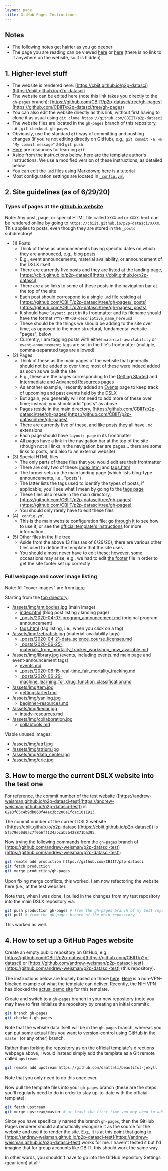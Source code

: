 ```yaml
---
layout: page
title: GitHub Pages Instructions
---
```


## Notes

* The following notes get hairier as you go deeper
* The page you are reading can be viewed [here](https://github.com/CBIIT/p2p-datasci/blob/gh-pages/github_pages_howto.md) or [here](../github_pages_howto) (there is no link to it anywhere on the website, so it is hidden)

## 1. Higher-level stuff

* The website is rendered here: [https://cbiit.github.io/p2p-datasci](https://cbiit.github.io/p2p-datasci)
* The website can be edited here (note this link takes you directly to the `gh-pages` branch): [https://github.com/CBIIT/p2p-datasci/tree/gh-pages](https://github.com/CBIIT/p2p-datasci/tree/gh-pages)
* You can also edit the website directly as this link, without first having to clone it as usual using `git clone https://github.com/CBIIT/p2p-datasci`
* The website files are located in the `gh-pages` branch of this repository, i.e., `git checkout gh-pages`
* Obviously, use the standard `git` way of committing and pushing changes (if you're not editing directly on GitHub), e.g., `git commit -a -m "My commit message"` and `git push`
* [Here](https://try.github.io) are resources for learning `git`
* Aside from the instructions below, [here](https://github.com/daattali/beautiful-jekyll) are the template author's instructions.  We use a modified version of these instructions, as detailed below.
* You can edit the `.md` files using Markdown; [here](https://markdowntutorial.com) is a tutorial
* Most configuration settings are located in [`_config.yml`](https://github.com/CBIIT/p2p-datasci/blob/gh-pages/_config.yml)

## 2. Site guidelines (as of 6/29/20)

### Types of pages at the [github.io website](https://cbiit.github.io/p2p-datasci)

Note: Any post, page, or special HTML file called `XXXX.md` or `XXXX.html` can be rendered online by going to `https://cbiit.github.io/p2p-datasci/XXXX`. This applies to posts, even though they are stored in the `_posts` subdirectory!

* (1) Posts
  * Think of these as announcements having specific dates on which they are announced, e.g., blog posts
  * E.g., event announcements, material availability, or announcement of the DSLX itself
  * There are currently five posts and they are listed at the landing page, [https://cbiit.github.io/p2p-datasci](https://cbiit.github.io/p2p-datasci)
  * There are also links to some of these posts in the navigation bar at the top of the site
  * Each post should correspond to a single `.md` file residing at [https://github.com/CBIIT/p2p-datasci/tree/gh-pages/_posts](https://github.com/CBIIT/p2p-datasci/tree/gh-pages/_posts)
  * It should have `layout: post` in its frontmatter and its filename should have the format `YYYY-MM-DD-descriptive_name_here.md`
  * These should be the things we should be adding to the site over time, as opposed to the more structural, fundamental website "pages", below
  * Currently, I am tagging posts with either `material-availability` or `event-announcement`; tags are set in the file's frontmatter (multiple, comma-separated tags are allowed)
* (2) Pages
  * Think of these as the main pages of the website that generally should not be added to over time; most of these were indeed added as soon as we built the site
  * E.g., these are the pages corresponding to the [Getting Started](../gettingstarted) and [Intermediate and Advanced Resources](../intadv-resources) pages
  * As another example, I recently added an [Events](../events) page to keep track of upcoming and past events held by the DSLX
  * But again, you generally will not need to add more of these over time; instead, you should add "posts" as above
  * Pages reside in the main directory, [https://github.com/CBIIT/p2p-datasci/tree/gh-pages](https://github.com/CBIIT/p2p-datasci/tree/gh-pages)
  * There are currently five of these, and like posts they all have `.md` extensions
  * Each page should have `layout: page` in its frontmatter
  * All pages have a link in the navigation bar at the top of the site (though not all links in the navigation bar are pages... there are some links to posts, and also to an external website)
* (3) Special HTML files
  * The only parts of these files that you would edit are their frontmatter
  * There are only two of these: [index.html](../index) and [tags.html](../tags)
  * The former sets up the main landing page (which lists blog-type announcements, i.e., "posts")
  * The latter lists the tags used to identify the types of posts, if applicable; you'll see what I mean by going to the [tags page](../tags)
  * These files also reside in the main directory, [https://github.com/CBIIT/p2p-datasci/tree/gh-pages](https://github.com/CBIIT/p2p-datasci/tree/gh-pages)
  * You should only rarely have to edit these files
* (4) `_config.yml`
  * This is the main website configuration file; go [through it](https://github.com/CBIIT/p2p-datasci/blob/gh-pages/_config.yml) to see how to use it, or see the [official template's instructions](https://github.com/daattali/beautiful-jekyll) for more information
* (5) Other files in the file tree
  * Aside from the above 13 files (as of 6/29/20), there are various other files used to define the template that the site uses
  * You should almost never have to edit these; however, some occassions may arise, e.g., we had to edit [the footer](https://github.com/CBIIT/p2p-datasci/blob/gh-pages/_includes/footer.html) file in order to get the site footer set up correctly

### Full webpage and cover image listing

Note: All "cover images" are from [here](https://insite.cancer.gov/docs/DOC-2238)

Starting from the [top directory](https://github.com/CBIIT/p2p-datasci/tree/gh-pages):

* [/assets/img/antibodies.jpg](/assets/img/antibodies.jpg) (main image)
  * [index.html](/index.html) (blog post listing / landing page)
  * [_posts/2020-04-07-program_announcement.md](/_posts/2020-04-07-program_announcement.md) (original program announcement)
  * [tags.html](/tags.html) (tag listing, i.e., when you click on a tag)
* [/assets/img/zebrafish.jpg](/assets/img/zebrafish.jpg) (material-availability tags)
  * [_posts/2020-04-21-data_science_course_licenses.md](/_posts/2020-04-21-data_science_course_licenses.md)
  * [_posts/2020-06-25-materials_from_mortality_tracker_workshop_now_available.md](/_posts/2020-06-25-materials_from_mortality_tracker_workshop_now_available.md)
* [/assets/img/library.jpg](/assets/img/library.jpg) (events, including events.md main page and event-announcement tags)
  * [events.md](/events.md)
  * [_posts/2020-06-15-real-time_fair_mortality_tracking.md](/_posts/2020-06-15-real-time_fair_mortality_tracking.md)
  * [_posts/2020-06-29-machine_learning_for_drug_function_classification.md](/_posts/2020-06-29-machine_learning_for_drug_function_classification.md)
* [/assets/img/tem.jpg](/assets/img/tem.jpg)
  * [gettingstarted.md](/gettingstarted.md)
* [/assets/img/yanling.jpg](/assets/img/yanling.jpg)
  * [beginner-resources.md](/beginner-resources.md)
* [/assets/img/kedar.jpg](/assets/img/kedar.jpg)
  * [intadv-resources.md](/intadv-resources.md)
* [/assets/img/collaboration.jpg](/assets/img/collaboration.jpg)
  * [collabtools.md](/collabtools.md)

Viable unused images:

* [/assets/img/atrf.jpg](/assets/img/atrf.jpg)
* [/assets/img/atrium.jpg](/assets/img/atrium.jpg)
* [/assets/img/data_center.jpg](/assets/img/data_center.jpg)
* [/assets/img/eric.jpg](/assets/img/eric.jpg)

## 3. How to merge the current DSLX website into the test one

For reference, the commit number of the test website ([https://andrew-weisman.github.io/p2p-datasci-test](https://andrew-weisman.github.io/p2p-datasci-test)) is `62e3f65c4b9db060f44ac3bc200a1fcac1011913`.

The commit number of the current DSLX website ([https://cbiit.github.io/p2p-datasci](https://cbiit.github.io/p2p-datasci)) is `5f579e50d0ac7f0b6ff134abcab5b428871ba395`.

Now trying the following commands from the `gh-pages` branch of [https://github.com/andrew-weisman/p2p-datasci-test](https://github.com/andrew-weisman/p2p-datasci-test):

```bash
git remote add production https://github.com/CBIIT/p2p-datasci
git fetch production
git merge production/gh-pages
```

Upon fixing merge conflicts, this worked. I am now refactoring the website here (i.e., at the test website).

Note that, when I was done, I pulled in the changes from my test repository into the main DSLX repository via:

```bash
git push production gh-pages # from the gh-pages branch of my test repository
git pull # from the gh-pages branch of the main repository
```

This worked as well.

## 4. How to set up a GitHub Pages website

Create an empty public repository on GitHub, e.g., [https://github.com/CBIIT/p2p-datasci](https://github.com/CBIIT/p2p-datasci) or [https://github.com/andrew-weisman/p2p-datasci-test](https://github.com/andrew-weisman/p2p-datasci-test) (this repository).

The instructions below are loosely based on those [here](https://github.com/daattali/beautiful-jekyll). [Here](https://deanattali.com) is a non-VPN-blocked example of what the template can deliver. Recently, the NIH VPN has blocked the [actual demo site](https://beautifuljekyll.com) for this template.

Create and switch to a `gh-pages` branch in your new repository (note you may have to first initialize the repository by creating an initial commit):

```bash
git branch gh-pages
git checkout gh-pages
```

Note that the website data itself will be in the `gh-pages` branch, whereas you can put some actual files you want to version-control using GitHub in the `master` (or any other) branch.

Rather than forking the repository as on the official template's directions webpage above, I would instead simply add the template as a Git remote called `upstream`:

```bash
git remote add upstream https://github.com/daattali/beautiful-jekyll
```

Note that you only need to do this once ever.

Now pull the template files into your `gh-pages` branch (these are the steps you'll regularly need to do in order to stay up-to-date with the official template):

```bash
git fetch upstream
git merge upstream/master # at least the first time you may need to add the "--allow-unrelated-histories" option if you get the error "fatal: refusing to merge unrelated histories"
```

Since you have specifically named the branch `gh-pages`, then the GitHub Pages renderer should automatically recognize it as the source for the website and use it to render the site. E.g., it is at this point that going to [https://andrew-weisman.github.io/p2p-datasci-test](https://andrew-weisman.github.io/p2p-datasci-test) works for me. I haven't tested it but I'd imagine that for group accounts like CBIIT, this should work the same way.

In other words, you shouldn't have to go into the GitHub repository Settings (gear icon) at all!
